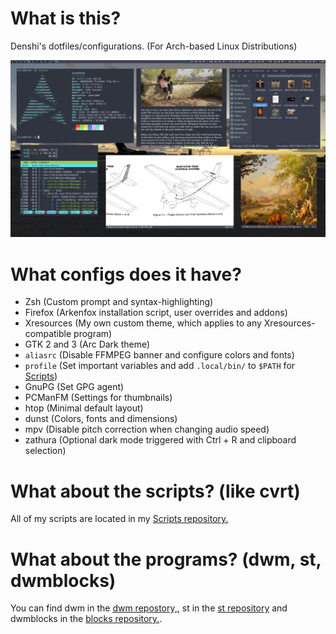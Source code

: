 # What is this?

Denshi's dotfiles/configurations.
(For Arch-based Linux Distributions)
<br>

![](screenshot.webp)

# What configs does it have?

* Zsh (Custom prompt and syntax-highlighting)
* Firefox (Arkenfox installation script, user overrides and addons)
* Xresources (My own custom theme, which applies to any Xresources-compatible program)
* GTK 2 and 3 (Arc Dark theme)
* `aliasrc` (Disable FFMPEG banner and configure colors and fonts)
* `profile` (Set important variables and add `.local/bin/` to `$PATH` for [Scripts](https://github.com/AleDenshi/Scripts))
* GnuPG (Set GPG agent)
* PCManFM (Settings for thumbnails)
* htop (Minimal default layout)
* dunst (Colors, fonts and dimensions)
* mpv (Disable pitch correction when changing audio speed)
* zathura (Optional dark mode triggered with Ctrl + R and clipboard selection)

# What about the scripts? (like cvrt)

All of my scripts are located in my [Scripts repository.](/Scripts)

# What about the programs? (dwm, st, dwmblocks)

You can find dwm in the [dwm repostory,](https://github.com/AleDenshi/dwm), st in the [st repository](https://github.com/AleDenshi/st) and dwmblocks in the [blocks repository.](https://github.com/AleDenshi/blocks).
